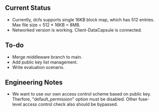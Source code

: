 ## Current Status
- Currently, dcfs supports single 16KB block map, which has 512 entries. Max file size = 512 * 16KB = 8MB.
- Networked version is working. Client-DataCapsule is connected.

## To-do
- Merge middleware branch to main.
- Add public key list management.
- Write evaluation scenario.


## Engineering Notes
- We want to use our own access control scheme based on public key. Therfore, "default_permission" option must be disabled. Other fuse-level access control check also should be bypassed. 
